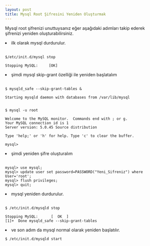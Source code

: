 ```yaml
---
layout: post
title: Mysql Root Şifresini Yeniden Oluşturmak
---
```


Mysql root şifrenizi unuttuysanız eğer aşağıdaki adımları takip ederek
şifrenizi yeniden oluşturabilirsiniz.

<li> ilk olarak mysql durdurulur. </li></br>

	$/etc/init.d/mysql stop

	Stopping MySQL:		[OK]

<li> şimdi mysql skip-grant özelliği ile yeniden başlatalım </li></br>

	$ mysqld_safe --skip-grant-tables &

	Starting mysqld daemon with databases from /var/lib/mysql


	$ mysql -u root

	Welcome to the MySQL monitor.  Commands end with ; or g.
	Your MySQL connection id is 1
	Server version: 5.0.45 Source distribution

	Type 'help;' or 'h' for help. Type 'c' to clear the buffer.

	mysql>

<li> şimdi yeniden şifre oluşturalım </li></br>

	mysql> use mysql;
	mysql> update user set password=PASSWORD("Yeni_Sifreniz") where User='root';
	mysql> flush privileges;
	mysql> quit;

<li> mysql yeniden durdurulur. </li></br>

	$ /etc/init.d/mysqld stop

	Stopping MySQL:      [  OK  ]
	[1]+  Done mysqld_safe --skip-grant-tables

<li> ve son adım da mysql normal olarak yeniden başlatılır. </li>

	$ /etc/init.d/mysqld start





